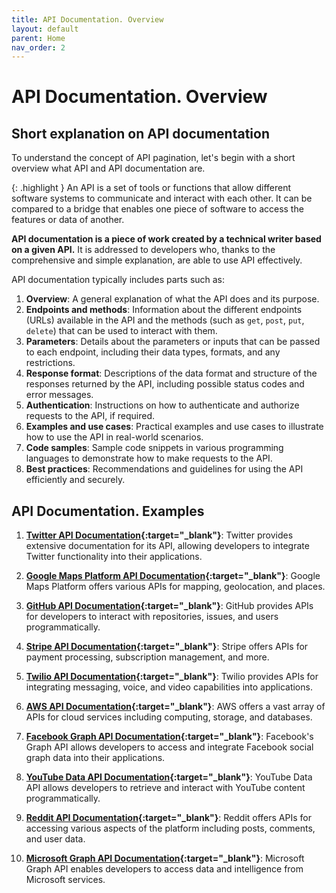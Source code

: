 ```yaml
---
title: API Documentation. Overview
layout: default
parent: Home
nav_order: 2
---
```


# API Documentation. Overview

## Short explanation on API documentation

To understand the concept of API pagination, let's begin with a short overview what API and API documentation are. 

{: .highlight }
An API is a set of tools or functions that allow different software systems to communicate and interact with each other. It can be compared to a bridge that enables one piece of software to access the features or data of another.

**API documentation is a piece of work created by a technical writer based on a given API.** It is addressed to developers who, thanks to the comprehensive and simple explanation, are able to use API effectively. 

API documentation typically includes parts such as:

1. **Overview**: A general explanation of what the API does and its purpose.
2. **Endpoints and methods**: Information about the different endpoints (URLs) available in the API and the methods (such as `get`, `post`, `put`, `delete`) that can be used to interact with them.
3. **Parameters**: Details about the parameters or inputs that can be passed to each endpoint, including their data types, formats, and any restrictions.
4. **Response format**: Descriptions of the data format and structure of the responses returned by the API, including possible status codes and error messages.
5. **Authentication**: Instructions on how to authenticate and authorize requests to the API, if required.
6. **Examples and use cases**: Practical examples and use cases to illustrate how to use the API in real-world scenarios.
7. **Code samples**: Sample code snippets in various programming languages to demonstrate how to make requests to the API.
8. **Best practices**: Recommendations and guidelines for using the API efficiently and securely.


## API Documentation. Examples

1. **[Twitter API Documentation](https://developer.twitter.com/en/docs){:target="_blank"}**: Twitter provides extensive documentation for its API, allowing developers to integrate Twitter functionality into their applications. 

2. **[Google Maps Platform API Documentation](https://developers.google.com/maps/documentation){:target="_blank"}**: Google Maps Platform offers various APIs for mapping, geolocation, and places.

3. **[GitHub API Documentation](https://docs.github.com/en/rest){:target="_blank"}**: GitHub provides APIs for developers to interact with repositories, issues, and users programmatically.

4. **[Stripe API Documentation](https://stripe.com/docs/api){:target="_blank"}**: Stripe offers APIs for payment processing, subscription management, and more.

5. **[Twilio API Documentation](https://www.twilio.com/docs/usage/api){:target="_blank"}**: Twilio provides APIs for integrating messaging, voice, and video capabilities into applications. 

6. **[AWS API Documentation](https://docs.aws.amazon.com/index.html){:target="_blank"}**: AWS offers a vast array of APIs for cloud services including computing, storage, and databases.

7. **[Facebook Graph API Documentation](https://developers.facebook.com/docs/graph-api){:target="_blank"}**: Facebook's Graph API allows developers to access and integrate Facebook social graph data into their applications.

8. **[YouTube Data API Documentation](https://developers.google.com/youtube/v3){:target="_blank"}**: YouTube Data API allows developers to retrieve and interact with YouTube content programmatically. 

9. **[Reddit API Documentation](https://www.reddit.com/dev/api/){:target="_blank"}**: Reddit offers APIs for accessing various aspects of the platform including posts, comments, and user data.

10. **[Microsoft Graph API Documentation](https://docs.microsoft.com/en-us/graph/){:target="_blank"}**: Microsoft Graph API enables developers to access data and intelligence from Microsoft services.
